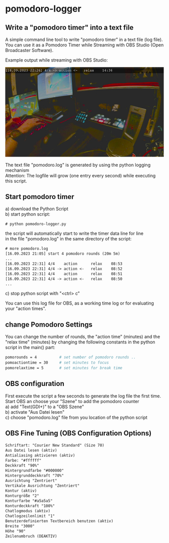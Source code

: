 # pomodoro-logger

## Write a "pomodoro timer" into a text file
A simple command line tool to write "pomodoro timer" in a text file (log file). <br>
You can use it as a Pomodoro Timer while Streaming with OBS Studio (Open Broadcaster Software). <br>

Example output while streaming with OBS Studio:<br>

![pomodoro-logger.py output picture](example-001.jpg)

The text file "pomodoro.log" is generated by using the python logging mechanism <br>
Attention: The logfile will grow (one entry every second) while executing this script.<br>

## Start pomodoro timer
a) download the Python Script<br>
b) start python script:<br>
```
# python pomodoro-logger.py
```

the script will automatically start to write the timer data line for line<br> 
in the file "pomodoro.log" in the same directory of the script:
```
# more pomodoro.log
[16.09.2023 21:05] start 4 pomodoro rounds (20m 5m)
...
[16.09.2023 22:31] 4/4    action      relax    08:53
[16.09.2023 22:31] 4/4 -> action <-   relax    08:52
[16.09.2023 22:31] 4/4    action      relax    08:51
[16.09.2023 22:31] 4/4 -> action <-   relax    08:50
...
```

c) stop python script with "\<ctrl\> c" <br>

You can use this log file for OBS, as a working time log or for evaluating your "action times".

## change Pomodoro Settings
You can change the number of rounds, the "action time" (minutes) and the "relax time" (minutes) 
by changing the following constants in the python script in the main() part:
```sh
pomorounds = 4          # set number of pomodoro rounds ..
pomoactiontime = 30     # set minutes to focus
pomorelaxtime = 5       # set minutes for break time
```

## OBS configuration
First execute the script a few seconds to generate the log file the first time.<br>
Start OBS an choose your "Szene" to add the pomodoro counter<br>
a) add "Text(GDI+)" to a "OBS Szene"<br>
b) activate "Aus Datei lesen"<br>
c) choose "pomodoro.log" file from you location of the python script <br>


## OBS Fine Tuning (OBS Configuration Options)
```
Schriftart: "Courier New Standard" (Size 70)
Aus Datei lesen (aktiv)
Antialiasing aktivieren (aktiv)
Farbe: "#ffffff"
Deckkraft "90%"
Hintergrundfarbe "#000000"
Hintergrunddeckkraft "70%"
Ausrichtung "Zentriert"
Vertikale Ausrichtung "Zentriert"
Kontur (aktiv)
Konturgröße "2"
Konturfarbe "#a5a5a5"
Konturdeckkraft "100%"
Chatlogmodus (aktiv)
Chatlogzeilenlimit "1"
Benutzerdefinierten Textbereich benutzen (aktiv)
Breite "3000"
Höhe "90"
Zeilenumbruch (DEAKTIV)
```